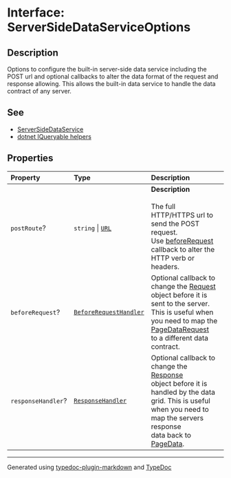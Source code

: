# Interface: ServerSideDataServiceOptions

## Description

Options to configure the built-in server-side data service including the POST url and optional
callbacks to alter the data format of the request and response allowing. This allows the built-in data service
to handle the data contract of any server.

## See

 - [ServerSideDataService](../classes/ServerSideDataService.md)
 - [dotnet IQueryable helpers](https://www.nuget.org/packages/DataGridVueDotnet/0.0.1-alpha)

## Properties

| Property | Type | Description |
| :------ | :------ | :------ |
| `postRoute`? | `string` \| [`URL`]( https://developer.mozilla.org/en-US/docs/Web/API/URL ) | **Description**<br /><br />The full HTTP/HTTPS url to send the POST request.<br />Use [beforeRequest](ServerSideDataServiceOptions.md) callback to alter the HTTP verb or headers. |
| `beforeRequest`? | [`BeforeRequestHandler`](../type-aliases/BeforeRequestHandler.md) | Optional callback to change the [Request](https://developer.mozilla.org/docs/Web/API/Request)<br />object before it is sent to the server. This is useful when you need to map the [PageDataRequest](PageDataRequest.md)<br />to a different data contract. |
| `responseHandler`? | [`ResponseHandler`](../type-aliases/ResponseHandler.md) | Optional callback to change the [Response](https://developer.mozilla.org/docs/Web/API/Response)<br />object before it is handled by the data grid. This is useful when you need to map the servers response<br />data back to [PageData](PageData.md). |

***

Generated using [typedoc-plugin-markdown](https://www.npmjs.com/package/typedoc-plugin-markdown) and [TypeDoc](https://typedoc.org/)
